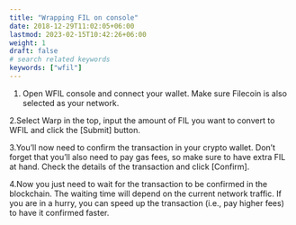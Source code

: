 ```yaml
---
title: "Wrapping FIL on console"
date: 2018-12-29T11:02:05+06:00
lastmod: 2023-02-15T10:42:26+06:00
weight: 1
draft: false
# search related keywords
keywords: ["wfil"]
---
```



1. Open WFIL console and connect your wallet. Make sure Filecoin is also selected as your network.

2.Select Warp in the top, input the amount of FIL you want to convert to WFIL and click the [Submit] button.

3.You’ll now need to confirm the transaction in your crypto wallet. Don’t forget that you’ll also need to pay gas fees, so make sure to have extra FIL at hand. Check the details of the transaction and click [Confirm].

4.Now you just need to wait for the transaction to be confirmed in the blockchain. The waiting time will depend on the current network traffic. If you are in a hurry, you can speed up the transaction (i.e., pay higher fees) to have it confirmed faster.
